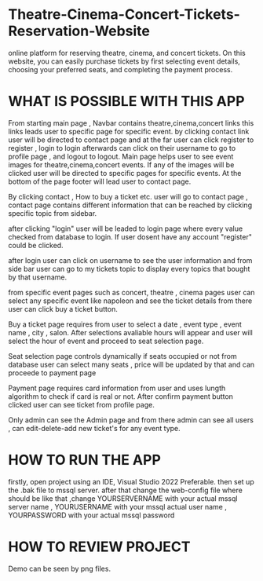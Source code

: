 # Theatre-Cinema-Concert-Tickets-Reservation-Website
online platform for reserving theatre, cinema, and concert tickets. On this website, you can easily purchase tickets by first selecting event details, choosing your preferred seats, and completing the payment process.

# WHAT IS POSSIBLE WITH THIS APP
From starting main page , Navbar contains  theatre,cinema,concert links this links leads user to specific page for specific event.
by clicking contact link user will be directed to contact page and at the far user can click register to register , login to login afterwards can click on 
their username to go to profile page , and logout to logout.
Main page helps user to see event images for theatre,cinema,concert events. If any of the images will be clicked user will be directed to 
specific pages for specific events. 
At the bottom of the page footer will lead user to contact page.

By clicking contact , How to buy a ticket etc. user will go to contact page , contact page contains different information
that can be reached by clicking specific topic from sidebar. 

after clicking "login" user will be leaded to login page where every value checked from database to login. 
If user dosent have any account "register" could be clicked. 

after login user can click on username to see the user information and from side bar user can go to my tickets topic to display every topics that bought 
by that username.

from specific event pages such as concert, theatre , cinema pages user can select any specific event like napoleon and see the ticket details
from there user can click buy a ticket button. 

Buy a ticket page requires from user to select a date , event type , event name , city , salon. After selections avaliable hours will appear 
and user will select the hour of event and proceed to seat selection page.

Seat selection page controls dynamically if seats occupied or not from database user can select many seats , price will be updated by that and can proceede 
to payment page

Payment page requires card information from user and uses lungth algorithm to check if card is real or not. After confirm payment button clicked user can see
ticket from profile page.

Only admin can see the Admin page and from there admin can see all users , can edit-delete-add new ticket's for any event type.



 # HOW TO RUN THE APP

 firstly, open project using an IDE, Visual Studio 2022 Preferable. 
 then set up the .bak file to mssql server. 
 after that change the web-config file where  <add name="biletDataConnection" connectionString="Server=YOURSERVERNAME;Database=icerik;User ID=YOURUSERNAME;Password=YOURPASSWORD;Integrated Security=False;MultipleActiveResultSets=True;" providerName="System.Data.SqlClient" />
should be like that ,change YOURSERVERNAME with your actual mssql server name , YOURUSERNAME with your mssql actual user name , YOURPASSWORD with your actual mssql password

# HOW TO REVIEW PROJECT
Demo can be seen by png files. 
